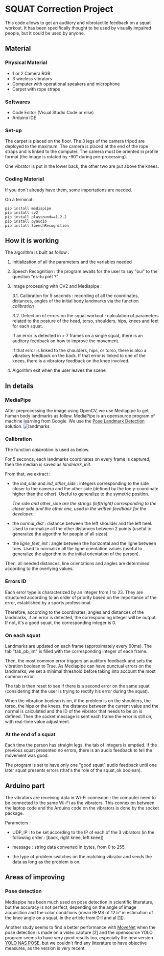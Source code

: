 # SQUAT Correction Project

This code allows to get an auditory and vibrotactile feedback on a squat workout. It has been specifically thought to be used by visually impaired people, but it could be used by anyone. 

## Material

### Physical Material 

- 1 or 2 Camera RGB
- 3 wireless vibrators 
- Computer with operational speakers and microphone
- Carpet with rope straps


### Softwares

- Code Editor (Visual Studio Code or else)
- Arduino IDE 

### Set-up
The carpet is placed on the floor. The 3 legs of the camera tripod are deployed to the maximum. The camera is placed at the end of the rope straps and is linked to the computer. The camera must be oriented in profile format (the image is rotated by -90° during pre-processing). 

One vibrator is put in the lower back, the other two are put above the knees. 

### Coding Material

If you don't already have them, some importations are needed.

On a terminal : 

```
pip install mediapipe
pip install cv2
pip install playsound==1.2.2
pip install pyaudio
pip install SpeechRecognition
```

## How it is working


The algorithm is built as follow :

1. Initialization of all the parameters and the variables needed
   
2.  Speech Recognition : the program awaits for the user to say "oui" to the question "es-tu prêt ?"

3.  Image processing with CV2 and Mediapipe : 

     3.1. Calibration for 5 seconds : recording of all the coordinates, distances, angles of the initial body landmarks via the function *calibration*

     3.2. Detection of errors on the squat workout : calculation of parameters related to the posture of the head, torso, shoulders, hips, knees and feet for each squat.

    If an error is detected in > 7 frames on a single squat, there is an auditory feedback on how to improve the movement.
    
    If that error is linked to the shoulders, hips, or torso, there is also a vibratory feedback on the back. If that error is linked to one of the knees, there is a vibratory feedback on the knee involved.

4.  Algorithm exit when the user leaves the scene



## In details 

### MediaPipe

After preprocessing the image using OpenCV, we use Mediapipe to get human body landmarks as follow. MediaPipe is an opensource program of machine learning from Google. We use the [Pose Landmark Detection](https://developers.google.com/mediapipe/solutions/vision/pose_landmarker) solution. 
![landmarks](https://camo.githubusercontent.com/54e5f06106306c59e67acc44c61b2d3087cc0a6ee7004e702deb1b3eb396e571/68747470733a2f2f6d65646961706970652e6465762f696d616765732f6d6f62696c652f706f73655f747261636b696e675f66756c6c5f626f64795f6c616e646d61726b732e706e67)


### Calibration

The function *calibration* is used as below. 

For 5 seconds, each landmarks coordinates on every frame is captured, then the median is saved as *landmark_init*.

From that, we extract :
- the *ind_side* and *ind_other_side* : integers  corresponding to the side closer to the camera and the other side (defined by the toe y-coordinate higher than the other). Useful to generalize to the symetric position. 
    
    *The* side *and* other_side *are the strings (left/right) corresponding to the closer side and the other one, used in the written feedback for the developer.*

- the *normal_dist* : distance between the left shoulder and the left heel. Used to normalize all the other distances between 2 points (useful to generalize the algorithm for people of all sizes).

- the *ligne_feet_init* : angle between the horizontal and the ligne between toes. Used to normalize all the ligne orientation values (useful to generalize the algorithm to the initial orientation of the person).

Then, all needed distances, line orientations and angles are determined according to the overlying values. 


### Errors ID

Each error type is characterized by an integer from 1 to 23. They are structured according to an order of priority based on the importance of the error, established by a sports professional.

Therefore, according to the coordinates, angles and distances of the landmarks, if an error is detected, the corresponding integer will be output. If not, it's a good squat, the corresponding integer is 0. 


### On each squat

Landmarks are updated on each frame (approximately every 60ms). The tab "tab_pb_int" is filled with the corresponding integer of each frame.

Then, the most common error triggers an auditory feedback and sets the vibration boolean to True. 
As Mediapipe can have punctual errors on the landmarks, we set a minimal threshold before taking into account the most common error. 


The tab is then reset to see if there is a second error on the same squat (considering that the user is trying to rectify his error during the squat). 

When the vibration boolean is on, if the problem is on the shoulders, the torso, the hips or the knees, the distance between the current value and the normal is calculated and the ID of the vibrator that needs to be on is defined. Then the socket message is sent each frame the error is still on, with real-time value adjustment. 


### At the end of a squat 
Each time the person has straight legs, the tab of integers is emptied. 
If the previous squat presented no errors, there is an audio feedback to tell the movement was good. 

The program is set to have only one "good squat" audio feedback until one later squat presents errors (that's the role of the squat_ok boolean). 

## Arduino part 
The vibrators are receiving data in Wi-Fi connexion : the computer need to be connected to the same Wi-Fi as the vibrators. This connexion between the laptop code and the Arduino code on the vibrators is done by the socket package. 

Parameters : 

- UDP_IP : to be set according to the IP of each of the 3 vibrators (in the following order : [back, right knee, left knee])

- message : string data converted in bytes, from 0 to 255. 

- the type of problem switches on the matching vibrator and sends the data as long as the problem is on.



## Areas of improving 

### Pose detection

Mediapipe has been much used on pose detection in scientific litterature, but the accuracy is not perfect, depending on the angle of image acquisition and the color conditions (mean REMS of 12.5° in estimation of the knee angle on a squat, in the article from Dill and al [[1]](https://www.researchgate.net/publication/374081734_Accuracy_Evaluation_of_3D_Pose_Estimation_with_MediaPipe_Pose_for_Physical_Exercises)). 

Another study seems to find a better performance with [MoveNet](https://www.tensorflow.org/hub/tutorials/movenet?hl=en) when the pose detection is made on a video capture [2] and the opensource YOLO program seems to have very good results too, especially the new version [YOLO NAS POSE](https://github.com/Deci-AI/super-gradients/blob/master/YOLONAS-POSE.md), but we couldn't find any litterature to have objective measures, as the version is very recent. 
